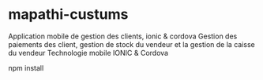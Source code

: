 # mapathi-custums
Application mobile de gestion des clients, ionic &amp; cordova
Gestion des paiements des client, gestion de stock du vendeur et la gestion de la caisse du vendeur
Technologie mobile IONIC & Cordova

npm install 

